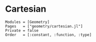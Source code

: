 
# Cartesian


```@autodocs
Modules = [Geometry]
Pages   = ["geometry/cartesian.jl"]
Private = false
Order   = [:constant, :function, :type]
```
